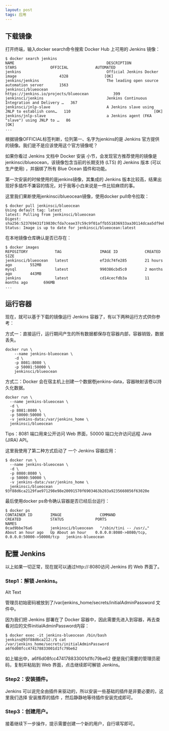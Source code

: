 ```yaml
---
layout: post
tags: 应用
---
```




## 下载镜像

打开终端，输入docker search命令搜索 Docker Hub 上可用的 Jenkins 镜像：

```
$ docker search jenkins
NAME                                         DESCRIPTION                                     STARS               OFFICIAL            AUTOMATED
jenkins                                      Official Jenkins Docker image                   4328                [OK]
jenkins/jenkins                              The leading open source automation server       1563
jenkinsci/blueocean                          https://jenkins.io/projects/blueocean           399
jenkinsci/jenkins                            Jenkins Continuous Integration and Delivery …   367
jenkinsci/jnlp-slave                         A Jenkins slave using JNLP to establish conn…   110                                     [OK]
jenkins/jnlp-slave                           a Jenkins agent (FKA "slave") using JNLP to …   86                                      [OK]
...
```

根据镜像OFFICIAL标签判断，位列第一、名字为jenkins的是 Jenkins 官方提供的镜像。我们是不是应该使用这个官方镜像呢？

如果你看过 Jenkins 文档中 Docker 安装 小节，会发现官方推荐使用的镜像是jenkinsci/blueocean，该镜像包含当前的长期支持 (LTS) 的 Jenkins 版本 (可以生产使用) ，并捆绑了所有 Blue Ocean 插件和功能。

第一次安装的时候使用的是jenkins镜像，其集成的 Jenkins 版本比较高，结果出现好多插件不兼容的情况，对于我等小白来说是一件比较麻烦的事。

这里我们果断使用jenkinsci/blueocean镜像，使用docker pull命令拉取：

```
$ docker pull jenkinsci/blueocean
Using default tag: latest
latest: Pulling from jenkinsci/blueocean
Digest: sha256:523769431f19830cfda7ceae37c59c9f01affb551836933aa30114dcaa5df9eb
Status: Image is up to date for jenkinsci/blueocean:latest
```

在本地镜像仓库确认是否已存在：

```
$ docker images
REPOSITORY            TAG                 IMAGE ID            CREATED             SIZE
jenkinsci/blueocean   latest              ef2dc74fe285        21 hours ago        552MB
mysql                 latest              990386cbd5c0        2 months ago        443MB
jenkins               latest              cd14cecfdb3a        11 months ago       696MB
...
```

## 运行容器

现在，就可以基于下载的镜像运行 Jenkins 容器了，有以下两种运行方式供你参考：

方式一：直接运行，运行期间产生的所有数据都保存在容器内部，容器销毁，数据丢失。

```
docker run \
    --name jenkins-blueocean \
    -d \
    -p 8081:8080 \
    -p 50001:50000 \
    jenkinsci/blueocean
```

方式二：Docker 会在宿主机上创建一个数据卷jenkins-data，容器映射该卷以持久化数据。

```
docker run \
  --name jenkins-blueocean \
  -d \
  -p 8081:8080 \
  -p 50000:50000 \
  -v jenkins-data:/var/jenkins_home \
  jenkinsci/blueocean
```

Tips：8081 端口用来公开访问 Web 界面，50000 端口允许访问远程 Java (JIRA) API。

这里我使用了第二种方式启动了 一个 Jenkins 容器应用：

```
$ docker run \
  --name jenkins-blueocean \
  -d \
  -p 8080:8080 \
  -p 50000:50000 \ 
  -v jenkins-data:/var/jenkins_home \
  jenkinsci/blueocean
93f88d6ca2129fae971298e98e20091570f6903463b203a9235660856f63020e
```

最后使用docker ps命令确认容器是否已经后台运行：

```
$ docker ps
CONTAINER ID        IMAGE                 COMMAND                  CREATED             STATUS              PORTS                                              NAMES
0cad9bbe76a6        jenkinsci/blueocean   "/sbin/tini -- /usr/…"   About an hour ago   Up About an hour    0.0.0.0:8080->8080/tcp, 0.0.0.0:50000->50000/tcp   jenkins-blueocean
```

## 配置 Jenkins

以上如果一切正常，现在就可以通过http://<ipaddress>:8080访问 Jenkins 的 Web 界面了。

### Step1：解锁 Jenkins。

Alt Text

管理员初始密码被放到了/var/jenkins_home/secrets/initialAdminPassword 文件中。

因为我们把 Jenkins 部署在了 Docker 容器中，因此需要先进入到容器，再去查看对应的文件initialAdminPassword内容：

```
$ docker exec -it jenkins-blueocean /bin/bash
jenkins@93f88d6ca212:/$ cat /var/jenkins_home/secrets/initialAdminPassword
a6f6d08fcc474178833001d1fc79be62
```

如上输出中，a6f6d08fcc474178833001d1fc79be62 便是我们需要的管理员密码，复制并粘贴到 Web 界面，点击继续即可解锁 Jenkins。

### Step2：安装插件。

Jenkins 可以说完全由插件来驱动的，所以安装一些基础的插件是非要必要的，这里我们选择 安装推荐的插件 ，然后静静地等待插件安装完成即可。

### Step3：创建用户。

接着继续下一步操作，提示需要创建一个新的用户，自行填写即可。